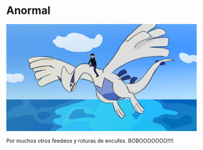 
# Anormal

<div class="proyect 04L">
                    <div class="proyect 04L-image">
                        <img src="images/proyect 04L.jpg" 
			     width="2000"  />
                    </div>
                    <!-- End .project-image -->
                    <div class="proyect 04L-info">
                        <p>
                             Por muchos otros feedeos y roturas de encufes. BOBOOOOOOO!!!!
                        </p>
			
                 
               
